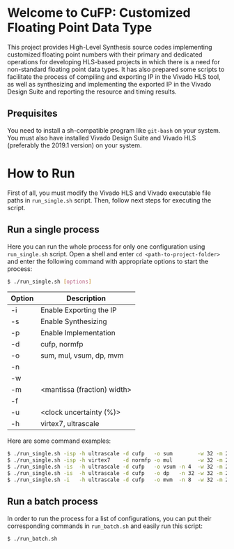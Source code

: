 # Welcome to CuFP: Customized Floating Point Data Type

This project provides High-Level Synthesis source codes implementing customized floating point numbers with their primary and dedicated operations for developing HLS-based projects in which there is a need for non-standard floating point data types. It has also prepared some scripts to facilitate the process of compiling and exporting IP in the Vivado HLS tool, as well as synthesizing and implementing the exported IP in the Vivado Design Suite and reporting the resource and timing results.

## Prequisites

You need to install a sh-compatible program like `git-bash` on your system. You must also have installed Vivado Design Suite and Vivado HLS (preferably the 2019.1 version) on your system. 

# How to Run 

First of all, you must modify the Vivado HLS and Vivado executable file paths in `run_single.sh` script. Then, follow next steps for executing the script.

## Run a single process

Here you can run the whole process for only one configuration using `run_single.sh` script. Open a shell and enter `cd <path-to-project-folder>` and enter the following command with appropriate options to start the process:

```sh
$ ./run_single.sh [options]
```
| Option | Description |
| ------ | ----------- |
| -i | Enable Exporting the IP |
| -s | Enable Synthesizing     |
| -p | Enable Implementation   |
| -d | cufp, normfp |
| -o | sum, mul, vsum, dp, mvm |
| -n | <vector size> |
| -w | <total width> |
| -m | <mantissa (fraction) width> |
| -f | <clock frequency> |
| -u | <clock uncertainty (%)> |
| -h | virtex7, ultrascale |

Here are some command examples:
```sh
$ ./run_single.sh -isp -h ultrascale -d cufp   -o sum        -w 32 -m 23 -f 400 -u 5
$ ./run_single.sh -isp -h virtex7    -d normfp -o mul        -w 32 -m 23 -f 400 -u 5
$ ./run_single.sh -is  -h ultrascale -d cufp   -o vsum -n 4  -w 32 -m 23 -f 200 -u 5
$ ./run_single.sh -is  -h ultrascale -d cufp   -o dp   -n 32 -w 32 -m 23 -f 200 -u 5
$ ./run_single.sh -i   -h ultrascale -d cufp   -o mvm  -n 8  -w 32 -m 23 -f 200 -u 5
```

## Run a batch process

In order to run the process for a list of configurations, you can put their corresponding commands in `run_batch.sh` and easily run this script:

```sh
$ ./run_batch.sh
```
